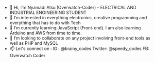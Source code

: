 - 👋 Hi, I’m Nyamadi Atsu (Overwatch-Coder) - ELECTRICAL AND INDUSTRIAL ENGINEERING STUDENT
- 👀 I’m interested in everything electronics, creative programming
     and everything that has to do with Tech 
- 🌱 I’m currently learning JavaScript (Front-end). 
     I am also learning Arduino and AWS from time to time.
- 💞️ I’m looking to collaborate on any project involving front-end tools as well as PHP and MySQL
- 📫 Let's connect on :
     IG : @brainy_codes
     Twitter: @speedy_codes
     FB: Overwatch Coder

<!---
overwatch-coder/overwatch-coder is a ✨ special ✨ repository because its `README.md` (this file) appears on your GitHub profile.
You can click the Preview link to take a look at your changes.
--->
